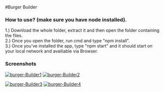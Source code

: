 #Burger Builder

### How to use? (make sure you have node installed).

1.) Download the whole folder, extract it and then open the folder containing the files.
<br>
2.) Once you open the folder, run cmd and type "npm install".
<br>
3.) Once you've installed the app, type "npm start" and it should start on your local network and availiable via Browser. 

### Screenshots 
<a href="https://imgbb.com/"><img src="https://i.ibb.co/bHhk806/burger-Builder1.jpg" alt="burger-Builder1" border="0"></a>
<a href="https://imgbb.com/"><img src="https://i.ibb.co/2FyprZS/burger-Builder2.jpg" alt="burger-Builder2" border="0"></a>

<a href="https://imgbb.com/"><img src="https://i.ibb.co/tX3N1YY/burger-Builder3.jpg" alt="burger-Builder3" border="0"></a>
<a href="https://imgbb.com/"><img src="https://i.ibb.co/hHcJhcR/burger-Builder4.jpg" alt="burger-Builder4" border="0"></a>
